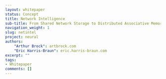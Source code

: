 ```yaml
---
layout: whitepaper
status: Concept
title: Network Intelligence
sub-title: From Shared Network Storage to Distributed Associative Memory
navigation_weight: 1
slug: netintel
project: neural
authors:
    "Arthur Brock": artbrock.com
    "Eric Harris-Braun": eric.harris-braun.com
excerpt: ""
tags:
- Whitepaper
comments: []
---
```


